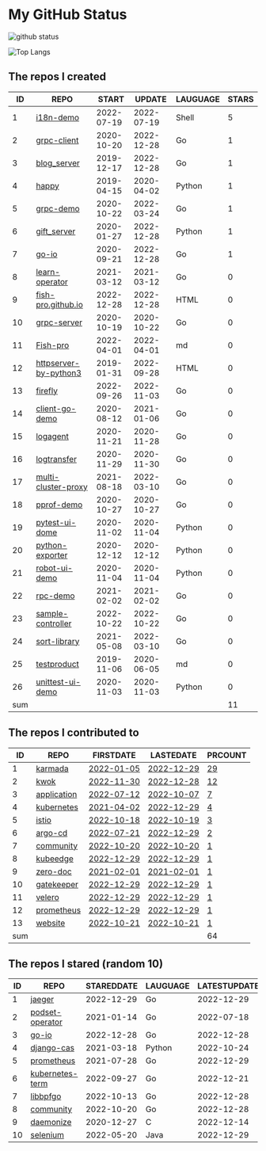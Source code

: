 # My GitHub Status

<img src="https://github-readme-stats-1.yihong0618.vercel.app/api?username=Fish-pro&show_icons=true&&&hide_title=true&count_private=true" alt="github status" />

![Top Langs](https://github-readme-stats-1.yihong0618.vercel.app/api/top-langs/?username=Fish-pro&layout=compact)

<!--START_SECTION:my_github-->
## The repos I created
| ID  |                                    REPO                                    |   START    |   UPDATE   | LAUGUAGE | STARS |
|-----|----------------------------------------------------------------------------|------------|------------|----------|-------|
|   1 | [i18n-demo](https://github.com/Fish-pro/i18n-demo)                         | 2022-07-19 | 2022-07-19 | Shell    |     5 |
|   2 | [grpc-client](https://github.com/Fish-pro/grpc-client)                     | 2020-10-20 | 2022-12-28 | Go       |     1 |
|   3 | [blog_server](https://github.com/Fish-pro/blog_server)                     | 2019-12-17 | 2022-12-28 | Go       |     1 |
|   4 | [happy](https://github.com/Fish-pro/happy)                                 | 2019-04-15 | 2020-04-02 | Python   |     1 |
|   5 | [grpc-demo](https://github.com/Fish-pro/grpc-demo)                         | 2020-10-22 | 2022-03-24 | Go       |     1 |
|   6 | [gift_server](https://github.com/Fish-pro/gift_server)                     | 2020-01-27 | 2022-12-28 | Python   |     1 |
|   7 | [go-io](https://github.com/Fish-pro/go-io)                                 | 2020-09-21 | 2022-12-28 | Go       |     1 |
|   8 | [learn-operator](https://github.com/Fish-pro/learn-operator)               | 2021-03-12 | 2021-03-12 | Go       |     0 |
|   9 | [fish-pro.github.io](https://github.com/Fish-pro/fish-pro.github.io)       | 2022-12-28 | 2022-12-28 | HTML     |     0 |
|  10 | [grpc-server](https://github.com/Fish-pro/grpc-server)                     | 2020-10-19 | 2020-10-22 | Go       |     0 |
|  11 | [Fish-pro](https://github.com/Fish-pro/Fish-pro)                           | 2022-04-01 | 2022-04-01 | md       |     0 |
|  12 | [httpserver-by-python3](https://github.com/Fish-pro/httpserver-by-python3) | 2019-01-31 | 2022-09-28 | HTML     |     0 |
|  13 | [firefly](https://github.com/Fish-pro/firefly)                             | 2022-09-26 | 2022-11-03 | Go       |     0 |
|  14 | [client-go-demo](https://github.com/Fish-pro/client-go-demo)               | 2020-08-12 | 2021-01-06 | Go       |     0 |
|  15 | [logagent](https://github.com/Fish-pro/logagent)                           | 2020-11-21 | 2020-11-28 | Go       |     0 |
|  16 | [logtransfer](https://github.com/Fish-pro/logtransfer)                     | 2020-11-29 | 2020-11-30 | Go       |     0 |
|  17 | [multi-cluster-proxy](https://github.com/Fish-pro/multi-cluster-proxy)     | 2021-08-18 | 2022-03-10 | Go       |     0 |
|  18 | [pprof-demo](https://github.com/Fish-pro/pprof-demo)                       | 2020-10-27 | 2020-10-27 | Go       |     0 |
|  19 | [pytest-ui-dome](https://github.com/Fish-pro/pytest-ui-dome)               | 2020-11-02 | 2020-11-04 | Python   |     0 |
|  20 | [python-exporter](https://github.com/Fish-pro/python-exporter)             | 2020-12-12 | 2020-12-12 | Python   |     0 |
|  21 | [robot-ui-demo](https://github.com/Fish-pro/robot-ui-demo)                 | 2020-11-04 | 2020-11-04 | Python   |     0 |
|  22 | [rpc-demo](https://github.com/Fish-pro/rpc-demo)                           | 2021-02-02 | 2021-02-02 | Go       |     0 |
|  23 | [sample-controller](https://github.com/Fish-pro/sample-controller)         | 2022-10-22 | 2022-10-22 | Go       |     0 |
|  24 | [sort-library](https://github.com/Fish-pro/sort-library)                   | 2021-05-08 | 2022-03-10 | Go       |     0 |
|  25 | [testproduct](https://github.com/Fish-pro/testproduct)                     | 2019-11-06 | 2020-06-05 | md       |     0 |
|  26 | [unittest-ui-demo](https://github.com/Fish-pro/unittest-ui-demo)           | 2020-11-03 | 2020-11-03 | Python   |     0 |
| sum |                                                                            |            |            |          |    11 |

## The repos I contributed to
| ID  |                             REPO                              |                                FIRSTDATE                                |                                LASTEDATE                                |                                        PRCOUNT                                         |
|-----|---------------------------------------------------------------|-------------------------------------------------------------------------|-------------------------------------------------------------------------|----------------------------------------------------------------------------------------|
|   1 | [karmada](https://github.com/karmada-io/karmada)              | [2022-01-05](https://github.com/karmada-io/karmada/pull/1211)           | [2022-12-29](https://github.com/karmada-io/karmada/pull/3008)           | [29](https://github.com/karmada-io/karmada/pulls?q=is%3Apr+author%3AFish-pro)          |
|   2 | [kwok](https://github.com/kubernetes-sigs/kwok)               | [2022-11-30](https://github.com/kubernetes-sigs/kwok/pull/109)          | [2022-12-28](https://github.com/kubernetes-sigs/kwok/pull/183)          | [12](https://github.com/kubernetes-sigs/kwok/pulls?q=is%3Apr+author%3AFish-pro)        |
|   3 | [application](https://github.com/fishproteam/application)     | [2022-07-12](https://github.com/kubernetes-sigs/application/pull/225)   | [2022-10-07](https://github.com/fishproteam/application/pull/6)         | [7](https://github.com/fishproteam/application/pulls?q=is%3Apr+author%3AFish-pro)      |
|   4 | [kubernetes](https://github.com/kubernetes/kubernetes)        | [2021-04-02](https://github.com/kubernetes/kubernetes/pull/100778)      | [2022-12-29](https://github.com/kubernetes/kubernetes/pull/114738)      | [4](https://github.com/kubernetes/kubernetes/pulls?q=is%3Apr+author%3AFish-pro)        |
|   5 | [istio](https://github.com/istio/istio)                       | [2022-10-18](https://github.com/istio/istio/pull/41487)                 | [2022-10-19](https://github.com/istio/istio/pull/41516)                 | [3](https://github.com/istio/istio/pulls?q=is%3Apr+author%3AFish-pro)                  |
|   6 | [argo-cd](https://github.com/argoproj/argo-cd)                | [2022-07-21](https://github.com/argoproj/argo-cd/pull/10075)            | [2022-12-29](https://github.com/argoproj/argo-cd/pull/11854)            | [2](https://github.com/argoproj/argo-cd/pulls?q=is%3Apr+author%3AFish-pro)             |
|   7 | [community](https://github.com/istio/community)               | [2022-10-20](https://github.com/istio/community/pull/842)               | [2022-10-20](https://github.com/istio/community/pull/842)               | [1](https://github.com/istio/community/pulls?q=is%3Apr+author%3AFish-pro)              |
|   8 | [kubeedge](https://github.com/kubeedge/kubeedge)              | [2022-12-29](https://github.com/kubeedge/kubeedge/pull/4525)            | [2022-12-29](https://github.com/kubeedge/kubeedge/pull/4525)            | [1](https://github.com/kubeedge/kubeedge/pulls?q=is%3Apr+author%3AFish-pro)            |
|   9 | [zero-doc](https://github.com/zeromicro/zero-doc)             | [2021-02-01](https://github.com/zeromicro/zero-doc/pull/38)             | [2021-02-01](https://github.com/zeromicro/zero-doc/pull/38)             | [1](https://github.com/zeromicro/zero-doc/pulls?q=is%3Apr+author%3AFish-pro)           |
|  10 | [gatekeeper](https://github.com/open-policy-agent/gatekeeper) | [2022-12-29](https://github.com/open-policy-agent/gatekeeper/pull/2483) | [2022-12-29](https://github.com/open-policy-agent/gatekeeper/pull/2483) | [1](https://github.com/open-policy-agent/gatekeeper/pulls?q=is%3Apr+author%3AFish-pro) |
|  11 | [velero](https://github.com/vmware-tanzu/velero)              | [2022-12-29](https://github.com/vmware-tanzu/velero/pull/5724)          | [2022-12-29](https://github.com/vmware-tanzu/velero/pull/5724)          | [1](https://github.com/vmware-tanzu/velero/pulls?q=is%3Apr+author%3AFish-pro)          |
|  12 | [prometheus](https://github.com/prometheus/prometheus)        | [2022-12-29](https://github.com/prometheus/prometheus/pull/11785)       | [2022-12-29](https://github.com/prometheus/prometheus/pull/11785)       | [1](https://github.com/prometheus/prometheus/pulls?q=is%3Apr+author%3AFish-pro)        |
|  13 | [website](https://github.com/karmada-io/website)              | [2022-10-21](https://github.com/karmada-io/website/pull/219)            | [2022-10-21](https://github.com/karmada-io/website/pull/219)            | [1](https://github.com/karmada-io/website/pulls?q=is%3Apr+author%3AFish-pro)           |
| sum |                                                               |                                                                         |                                                                         |                                                                                     64 |

## The repos I stared (random 10)
| ID |                             REPO                              | STAREDDATE | LAUGUAGE | LATESTUPDATE |
|----|---------------------------------------------------------------|------------|----------|--------------|
|  1 | [jaeger](https://github.com/jaegertracing/jaeger)             | 2022-12-29 | Go       | 2022-12-29   |
|  2 | [podset-operator](https://github.com/xcoulon/podset-operator) | 2021-01-14 | Go       | 2022-07-18   |
|  3 | [go-io](https://github.com/Fish-pro/go-io)                    | 2022-12-28 | Go       | 2022-12-28   |
|  4 | [django-cas](https://github.com/castlabs/django-cas)          | 2021-03-18 | Python   | 2022-10-24   |
|  5 | [prometheus](https://github.com/prometheus/prometheus)        | 2021-07-28 | Go       | 2022-12-29   |
|  6 | [kubernetes-term](https://github.com/c9s/kubernetes-term)     | 2022-09-27 | Go       | 2022-12-21   |
|  7 | [libbpfgo](https://github.com/aquasecurity/libbpfgo)          | 2022-10-13 | Go       | 2022-12-28   |
|  8 | [community](https://github.com/istio/community)               | 2022-10-20 | Go       | 2022-12-28   |
|  9 | [daemonize](https://github.com/bmc/daemonize)                 | 2020-12-27 | C        | 2022-12-14   |
| 10 | [selenium](https://github.com/SeleniumHQ/selenium)            | 2022-05-20 | Java     | 2022-12-29   |

<!--END_SECTION:my_github-->
